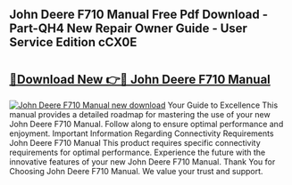 ## John Deere F710 Manual Free Pdf Download - Part-QH4 New Repair Owner Guide - User Service Edition cCX0E

# <h2><a href="http://bc94042.oget.top/?id=John+Deere+F710+Manual">🔗Download New 👉🔴 John Deere F710 Manual</a></h2>

[![John Deere F710 Manual new download](https://i.imgur.com/5g1atiW.png)](http://bc94042.oget.top/?id=John+Deere+F710+Manual)
Your Guide to Excellence This manual provides a detailed roadmap for mastering the use of your new John Deere F710 Manual. Follow along to ensure optimal performance and enjoyment. Important Information Regarding Connectivity Requirements John Deere F710 Manual This product requires specific connectivity requirements for optimal performance. Experience the future with the innovative features of your new John Deere F710 Manual. Thank You for Choosing John Deere F710 Manual. We value your trust and support.
